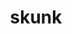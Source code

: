 ---
layout: animals&nature
title: skunk
emoji: skunk
permalink: 🦨.html
image: assets/img/3moji/skunk.png
---
